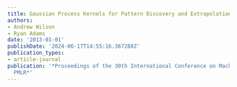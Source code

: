 ```yaml
---
title: Gaussian Process Kernels for Pattern Discovery and Extrapolation
authors:
- Andrew Wilson
- Ryan Adams
date: '2013-01-01'
publishDate: '2024-06-17T14:55:16.367288Z'
publication_types:
- article-journal
publication: '*Proceedings of the 30th International Conference on Machine Learning
  PMLR*'
---
```

